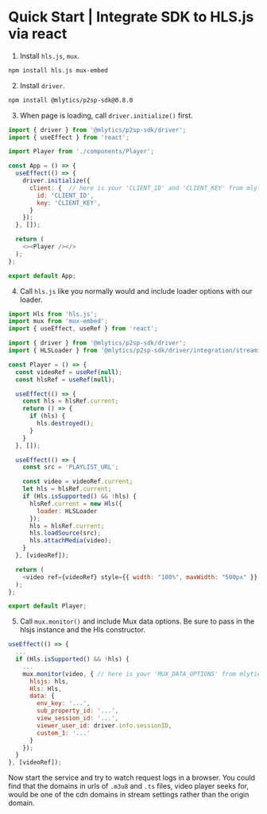 # Quick Start | Integrate SDK to HLS.js via react

1. Install `hls.js`, `mux`.

  ```bash
  npm install hls.js mux-embed
  ```

2. Install `driver`.

  ```bash
  npm install @mlytics/p2sp-sdk@0.8.0
  ```

3. When page is loading, call `driver.initialize()` first.

  ```javascript
  import { driver } from '@mlytics/p2sp-sdk/driver';
  import { useEffect } from 'react';

  import Player from './components/Player';

  const App = () => {
    useEffect(() => {
      driver.initialize({
        client: {  // here is your 'CLIENT_ID' and 'CLIENT_KEY' from mlytics portal
          id: 'CLIENT_ID',
          key: 'CLIENT_KEY',
        }
      });
    }, []);

    return (
      <><Player /></>
    );
  };

  export default App;
  ```

4. Call `hls.js` like you normally would and include loader options with our loader.

  ```javascript
  import Hls from 'hls.js';
  import mux from 'mux-embed';
  import { useEffect, useRef } from 'react';

  import { driver } from '@mlytics/p2sp-sdk/driver';
  import { HLSLoader } from '@mlytics/p2sp-sdk/driver/integration/streaming/hls';

  const Player = () => {
    const videoRef = useRef(null);
    const hlsRef = useRef(null);

    useEffect(() => {
      const hls = hlsRef.current;
      return () => {
        if (hls) {
          hls.destroyed();
        }
      }
    }, []);

    useEffect(() => {
      const src = 'PLAYLIST_URL';

      const video = videoRef.current;
      let hls = hlsRef.current;
      if (Hls.isSupported() && !hls) {
        hlsRef.current = new Hls({
          loader: HLSLoader
        });
        hls = hlsRef.current;
        hls.loadSource(src);
        hls.attachMedia(video);
      }
    }, [videoRef]);

    return (
      <video ref={videoRef} style={{ width: "100%", maxWidth: "500px" }} />
    );
  };

  export default Player;
  ```

5. Call `mux.monitor()` and include Mux data options. Be sure to pass in the hlsjs instance and the Hls constructor.

  ```javascript
  useEffect(() => {
    ...
    if (Hls.isSupported() && !hls) {
      ...
      mux.monitor(video, { // here is your 'MUX_DATA_OPTIONS' from mlytics portal
        hlsjs: hls,
        Hls: Hls,
        data: {
          env_key: '...',
          sub_property_id: '...',
          view_session_id: '...',
          viewer_user_id: driver.info.sessionID,
          custom_1: '...'
        }
      });
    }
  }, [videoRef]);
  ```

Now start the service and try to watch request logs in a browser. You could find that the domains in urls of `.m3u8` and `.ts` files, video player seeks for,  would be one of the cdn domains in stream settings rather than the origin domain.
